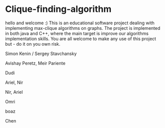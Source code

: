 Clique-finding-algorithm
========================
hello and welcome :)
This is an educational software project dealing with implementing max-clique algorithms on graphs.
The project is implemented in both java and C++, where the main target is improve our algorithms implementation skills.
You are all welcome to make any use of this project but - do it on you own risk.

Simon Kenin / Sergey Stavchansky

Avishay Peretz, Meir Pariente

Dudi

Ariel, Nir

Nir, Ariel

Omri

boaz

Chen
